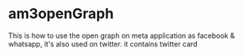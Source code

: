 # am3openGraph
This is how to use the open graph on meta application as facebook &amp; whatsapp, it's also used on twitter. it contains twitter card
